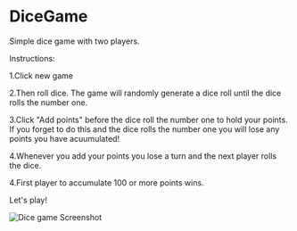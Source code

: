 # DiceGame
Simple dice game with two players. 

Instructions:

1.Click new game

2.Then roll dice. The game will randomly generate a dice roll until the dice rolls the number one.

3.Click "Add points" before the dice roll the number one to hold your points. If you forget to do this and the dice rolls the number one you will lose any points you have acuumulated!

4.Whenever you add your points you lose a turn and the next player rolls the dice.

4.First player to accumulate 100 or more points wins.

Let's play!

![Dice game Screenshot](https://user-images.githubusercontent.com/106494326/199877033-2629747b-f1aa-4725-bd3d-0c0c10fb3dc6.png)
